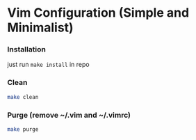# Vim Configuration (Simple and Minimalist)

### Installation
just run `make install` in repo
### Clean
```sh
make clean
```
### Purge (remove ~/.vim and ~/.vimrc)
```sh
make purge
```

